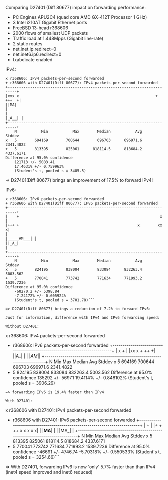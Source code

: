 Comparing D27401 (Diff 80677) impact on forwarding performance:
  - PC Engines APU2C4 (quad core AMD GX-412T Processor 1 GHz)
  - 3 Intel i210AT Gigabit Ethernet ports
  - FreeBSD 13-head r368606
  - 2000 flows of smallest UDP packets
  - Traffic load at 1.448Mpps (Gigabit line-rate)
  - 2 static routes
  - net.inet.ip.redirect=0
  - net.inet6.ip6.redirect=0
  - txabdicate enabled

IPv4:
```
x r368606: IPv4 packets-per-second forwarded
+ r368606 with D27401(Diff 80677): IPv4 packets-per-second forwarded
+--------------------------------------------------------------------------+
|xxx x                                                             + +++  +|
||MA|                                                                      |
|                                                                   |_A__| |
+--------------------------------------------------------------------------+
    N           Min           Max        Median           Avg        Stddev
x   5        694169        700644        696703      696971.6     2341.4822
+   5        813395        825061      818114.5      818684.2     4337.6171
Difference at 95.0% confidence
	121713 +/- 5083.41
	17.4631% +/- 0.759963%
	(Student's t, pooled s = 3485.5)
```

=> D27401(Diff 80677) brings an improvement of 17.5% to forward IPv4!

IPv6:
```
x r368606: IPv6 packets-per-second forwarded
+ r368606 with D27401(Diff 80677): IPv6 packets-per-second forwarded
+--------------------------------------------------------------------------+
|    +                                                               x     |
|+++ +                                                     x        xx    x|
|                                                             |_____AM___| |
||_A_|                                                                     |
+--------------------------------------------------------------------------+
    N           Min           Max        Median           Avg        Stddev
x   5        824195        838004        833084      832263.4      5003.562
+   5        770041        773742        771634      771993.2     1539.7236
Difference at 95.0% confidence
	-60270.2 +/- 5398.84
	-7.24172% +/- 0.605924%
	(Student's t, pooled s = 3701.78)```

=> D27401(Diff 80677) brings a reduction of 7.2% to forward IPv6:

Just for information, difference with IPv4 and IPv6 forwarding speed:

Without D27401:
```
x r368606: IPv4 packets-per-second forwarded
+ r368606: IPv6 packets-per-second forwarded
+--------------------------------------------------------------------------+
| x                                                                     +  |
|xx x                                                              +   ++ +|
||A_|                                                                      |
|                                                                    |_AM_||
+--------------------------------------------------------------------------+
    N           Min           Max        Median           Avg        Stddev
x   5        694169        700644        696703      696971.6     2341.4822
+   5        824195        838004        833084      832263.4      5003.562
Difference at 95.0% confidence
	135292 +/- 5697.1
	19.4114% +/- 0.848102%
	(Student's t, pooled s = 3906.29)
```
=> forwarding IPv6 is 19.4% faster than IPv4

With D27401:
```
x r368606 with D27401: IPv4 packets-per-second forwarded
+ r368606 with D27401: IPv6 packets-per-second forwarded
+--------------------------------------------------------------------------+
|  +                                                                       |
|+ + ++                                                    x   x x  x     x|
|                                                           |____MA____|   |
| |MA_|                                                                    |
+--------------------------------------------------------------------------+
    N           Min           Max        Median           Avg        Stddev
x   5        813395        825061      818114.5      818684.2     4337.6171
+   5        770041        773742        771634      771993.2     1539.7236
Difference at 95.0% confidence
	-46691 +/- 4746.74
	-5.70318% +/- 0.550533%
	(Student's t, pooled s = 3254.66)```

=> With D27401, forwarding IPv6 is now 'only' 5.7% faster than than IPv4
   (inet4 speed improved and inet6 reduced)
